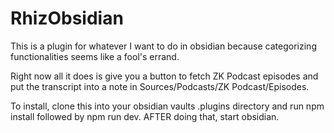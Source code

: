 # RhizObsidian

This is a plugin for whatever I want to do in obsidian because categorizing functionalities seems like a fool's errand.


Right now all it does is give you a button to fetch ZK Podcast episodes and put the transcript into a note in Sources/Podcasts/ZK Podcast/Episodes.


To install, clone this into your obsidian vaults .plugins directory and run npm install followed by npm run dev. AFTER doing that, start obsidian.